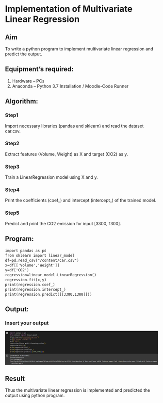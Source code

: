 # Implementation of Multivariate Linear Regression
## Aim
To write a python program to implement multivariate linear regression and predict the output.
## Equipment’s required:
1.	Hardware – PCs
2.	Anaconda – Python 3.7 Installation / Moodle-Code Runner
## Algorithm:
### Step1

Import necessary libraries (pandas and sklearn) and read the dataset car.csv.

### Step2

Extract features (Volume, Weight) as X and target (CO2) as y.

### Step3

Train a LinearRegression model using X and y.

### Step4

Print the coefficients (coef_) and intercept (intercept_) of the trained model.

### Step5

Predict and print the CO2 emission for input [3300, 1300].

## Program:

```
import pandas as pd
from sklearn import linear_model
df=pd.read_csv("/content/car.csv")
x=df[['Volume','Weight']]
y=df['CO2']
regression=linear_model.LinearRegression()
regression.fit(x,y)
print(regression.coef_)
print(regression.intercept_)
print(regression.predict([[3300,1300]]))
```
## Output:

### Insert your output

![alt text](<Screenshot 2024-12-27 024802.png>)

## Result
Thus the multivariate linear regression is implemented and predicted the output using python program.